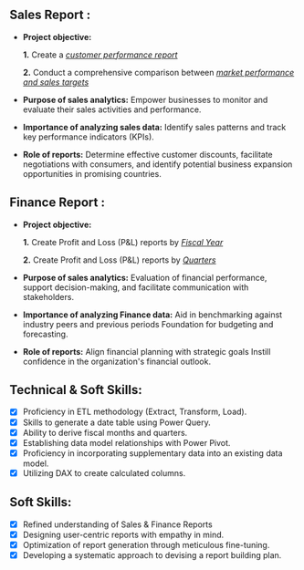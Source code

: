 ## Sales Report :


- **Project objective:** 

    **1.** Create a _[customer performance report](https://github.com/shivamatgit-hub/Excel-Sales-Analysis/blob/main/customer_perfomance_report_AtliQ%20Hardwares.pdf)_ 

    **2.** Conduct a comprehensive comparison between _[market performance and sales targets](https://github.com/shivamatgit-hub/Excel-Sales-Analysis/blob/main/market_perfomance%20vs%20target%20AtliQ%20Hardwares.pdf)_

- **Purpose of sales analytics:** Empower businesses to monitor and evaluate their sales activities and performance.

- **Importance of analyzing sales data:** Identify sales patterns and track key performance indicators (KPIs).

- **Role of reports:** Determine effective customer discounts, facilitate negotiations with consumers, and identify potential business expansion opportunities in promising countries.


## Finance Report :

- **Project objective:** 

    **1.** Create Profit and Loss (P&L) reports by _[Fiscal Year](https://github.com/shivamatgit-hub/Excel-Sales-Analysis/blob/main/P%26L%20statement%20AtliQ%20Hardwares.pdf)_

   **2.** Create Profit and Loss (P&L) reports by _[Quarters](https://github.com/shivamatgit-hub/Excel-Sales-Analysis/blob/main/P%26L%20statement%20by%20FY%20AtliQ%20Hardwares.pdf)_ 

- **Purpose of sales analytics:** Evaluation of financial performance, support decision-making, and facilitate communication with stakeholders.

- **Importance of analyzing Finance data:** Aid in benchmarking against industry peers and previous periods Foundation for budgeting and forecasting.

- **Role of reports:** Align financial planning with strategic goals Instill confidence in the organization's financial outlook.


## Technical & Soft Skills:
- [x]	Proficiency in ETL methodology (Extract, Transform, Load).
- [x]	Skills to generate a date table using Power Query.
- [x]	Ability to derive fiscal months and quarters.
- [x]	Establishing data model relationships with Power Pivot.
- [x]	Proficiency in incorporating supplementary data into an existing data model.
- [x]	Utilizing DAX to create calculated columns.

## Soft Skills:
- [x]	Refined understanding of Sales & Finance Reports
- [x]	Designing user-centric reports with empathy in mind.
- [x]	Optimization of report generation through meticulous fine-tuning.
- [x]	Developing a systematic approach to devising a report building plan.

